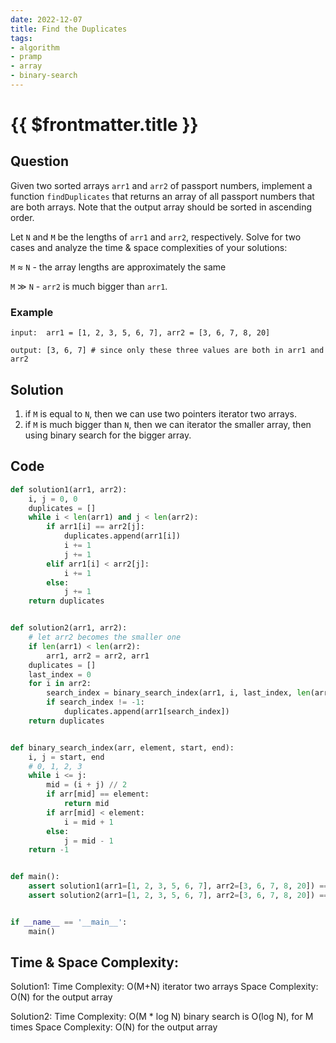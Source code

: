 ```yaml
---
date: 2022-12-07
title: Find the Duplicates
tags:
- algorithm
- pramp 
- array
- binary-search
---
```

# {{ $frontmatter.title }}

## Question
Given two sorted arrays `arr1` and `arr2` of passport numbers, 
implement a function `findDuplicates` that returns an array of all passport numbers that are both arrays. 
Note that the output array should be sorted in ascending order.

Let `N` and `M` be the lengths of `arr1` and `arr2`, respectively. 
Solve for two cases and analyze the time & space complexities of your solutions:

`M` ≈ `N` - the array lengths are approximately the same 

`M` ≫ `N` - `arr2` is much bigger than `arr1`.

### Example
```
input:  arr1 = [1, 2, 3, 5, 6, 7], arr2 = [3, 6, 7, 8, 20]

output: [3, 6, 7] # since only these three values are both in arr1 and arr2
```

## Solution

1. if `M` is equal to `N`, then we can use two pointers iterator two arrays.
2. if `M` is much bigger than `N`, then we can iterator the smaller array, then using binary search for the bigger array.

## Code
```python
def solution1(arr1, arr2):
    i, j = 0, 0
    duplicates = []
    while i < len(arr1) and j < len(arr2):
        if arr1[i] == arr2[j]:
            duplicates.append(arr1[i])
            i += 1
            j += 1
        elif arr1[i] < arr2[j]:
            i += 1
        else:
            j += 1
    return duplicates


def solution2(arr1, arr2):
    # let arr2 becomes the smaller one
    if len(arr1) < len(arr2):
        arr1, arr2 = arr2, arr1
    duplicates = []
    last_index = 0
    for i in arr2:
        search_index = binary_search_index(arr1, i, last_index, len(arr1) - 1)
        if search_index != -1:
            duplicates.append(arr1[search_index])
    return duplicates


def binary_search_index(arr, element, start, end):
    i, j = start, end
    # 0, 1, 2, 3
    while i <= j:
        mid = (i + j) // 2
        if arr[mid] == element:
            return mid
        if arr[mid] < element:
            i = mid + 1
        else:
            j = mid - 1
    return -1


def main():
    assert solution1(arr1=[1, 2, 3, 5, 6, 7], arr2=[3, 6, 7, 8, 20]) == [3, 6, 7]
    assert solution2(arr1=[1, 2, 3, 5, 6, 7], arr2=[3, 6, 7, 8, 20]) == [3, 6, 7]


if __name__ == '__main__':
    main()
```

## Time & Space Complexity:
Solution1:
Time Complexity: O(M+N) iterator two arrays
Space Complexity: O(N) for the output array

Solution2:
Time Complexity: O(M * log N) binary search is O(log N), for M times
Space Complexity: O(N) for the output array

